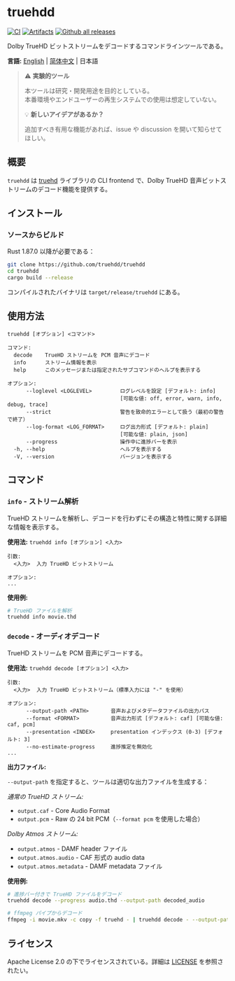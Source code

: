 # truehdd
[![CI](https://github.com/truehdd/truehdd/workflows/CI/badge.svg)](https://github.com/truehdd/truehdd/actions/workflows/ci.yml)
[![Artifacts](https://github.com/truehdd/truehdd/workflows/Artifacts/badge.svg)](https://github.com/truehdd/truehdd/actions/workflows/release.yml)
[![Github all releases](https://img.shields.io/github/downloads/truehdd/truehdd/total.svg)](https://GitHub.com/truehdd/truehdd/releases/)

Dolby TrueHD ビットストリームをデコードするコマンドラインツールである。

**言語:** [English](README.md) | [简体中文](README.zh-CN.md) | 日本語

> ⚠️ **実験的ツール** 
> 
> 本ツールは研究・開発用途を目的としている。  
> 本番環境やエンドユーザーの再生システムでの使用は想定していない。
> 
> 💡 **新しいアイデアがあるか？**  
> 
> 追加すべき有用な機能があれば、issue や discussion を開いて知らせてほしい。

## 概要

`truehdd` は [truehd](truehd/) ライブラリの CLI frontend で、Dolby TrueHD 音声ビットストリームのデコード機能を提供する。

## インストール

### ソースからビルド

Rust 1.87.0 以降が必要である：

```bash
git clone https://github.com/truehdd/truehdd
cd truehdd
cargo build --release
```

コンパイルされたバイナリは `target/release/truehdd` にある。

## 使用方法

```
truehdd [オプション] <コマンド>

コマンド:
  decode    TrueHD ストリームを PCM 音声にデコード
  info      ストリーム情報を表示
  help      このメッセージまたは指定されたサブコマンドのヘルプを表示する

オプション:
      --loglevel <LOGLEVEL>         ログレベルを設定 [デフォルト: info]
                                    [可能な値: off, error, warn, info, debug, trace]
      --strict                      警告を致命的エラーとして扱う（最初の警告で終了）
      --log-format <LOG_FORMAT>     ログ出力形式 [デフォルト: plain]
                                    [可能な値: plain, json]
      --progress                    操作中に進捗バーを表示
  -h, --help                        ヘルプを表示する
  -V, --version                     バージョンを表示する
```

## コマンド

### `info` - ストリーム解析

TrueHD ストリームを解析し、デコードを行わずにその構造と特性に関する詳細な情報を表示する。

**使用法:** `truehdd info [オプション] <入力>`

```
引数:
  <入力>  入力 TrueHD ビットストリーム

オプション:
...
```

**使用例:**
```bash
# TrueHD ファイルを解析
truehdd info movie.thd
```

### `decode` - オーディオデコード

TrueHD ストリームを PCM 音声にデコードする。

**使用法:** `truehdd decode [オプション] <入力>`

```
引数:
  <入力>  入力 TrueHD ビットストリーム（標準入力には "-" を使用）

オプション:
      --output-path <PATH>       音声およびメタデータファイルの出力パス
      --format <FORMAT>          音声出力形式 [デフォルト: caf] [可能な値: caf, pcm]
      --presentation <INDEX>     presentation インデックス (0-3) [デフォルト: 3]
      --no-estimate-progress     進捗推定を無効化   
...
```

**出力ファイル:**

`--output-path` を指定すると、ツールは適切な出力ファイルを生成する：

*通常の TrueHD ストリーム:*
- `output.caf` - Core Audio Format
- `output.pcm` - Raw の 24 bit PCM（`--format pcm` を使用した場合）

*Dolby Atmos ストリーム:*
- `output.atmos` - DAMF header ファイル
- `output.atmos.audio` - CAF 形式の audio data
- `output.atmos.metadata` - DAMF metadata ファイル

**使用例:**
```bash
# 進捗バー付きで TrueHD ファイルをデコード
truehdd decode --progress audio.thd --output-path decoded_audio

# ffmpeg パイプからデコード
ffmpeg -i movie.mkv -c copy -f truehd - | truehdd decode - --output-path audio
```

## ライセンス

Apache License 2.0 の下でライセンスされている。詳細は [LICENSE](LICENSE) を参照されたい。